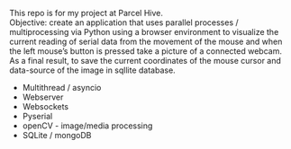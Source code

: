 This repo is for my project at Parcel Hive. <br>
Objective: create an application that uses parallel processes / multiprocessing via Python using a browser environment to visualize the current reading of serial data from the movement of the mouse and when the left mouse’s button is pressed take a picture of a connected webcam.<br>
As a final result, to save the current coordinates of the mouse cursor and data-source of the image in sqllite database. <br>
<ul>
  <li>Multithread / asyncio</li>
  <li>Webserver</li>
  <li>Websockets</li>
  <li>Pyserial</li>
  <li>openCV - image/media processing</li>
  <li>SQLite / mongoDB</li>

</ul>
